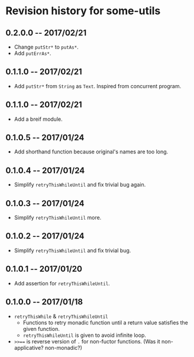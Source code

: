 # Revision history for some-utils

## 0.2.0.0  -- 2017/02/21

* Change `putStr*` to `putAs*`.
* Add `putErrAs*`.

## 0.1.1.0  -- 2017/02/21

* Add `putStr*` from `String` as `Text`. Inspired from concurrent program.

## 0.1.1.0  -- 2017/02/21

* Add a breif module.

## 0.1.0.5  -- 2017/01/24

* Add shorthand function because original's names are too long.

## 0.1.0.4  -- 2017/01/24

* Simplify `retryThisWhileUntil` and fix trivial bug again.

## 0.1.0.3  -- 2017/01/24

* Simplify `retryThisWhileUntil` more.

## 0.1.0.2  -- 2017/01/24

* Simplify `retryThisWhileUntil` and fix trivial bug.

## 0.1.0.1  -- 2017/01/20

* Add assertion for `retryThisWhileUntil`.

## 0.1.0.0  -- 2017/01/18

* `retryThisWhile` & `retryThisWhileUntil`
  * Functions to retry monadic function until a return value satisfies the given function.
  * `retryThisWhileUntil` is given to avoid infinite loop.
* `>>==` is reverse version of `.` for non-fuctor functions. (Was it non-applicative? non-monadic?)
